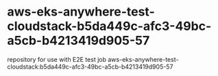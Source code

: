 # aws-eks-anywhere-test-cloudstack-b5da449c-afc3-49bc-a5cb-b4213419d905-57
repository for use with E2E test job aws-eks-anywhere-test-cloudstack:b5da449c-afc3-49bc-a5cb-b4213419d905-57
